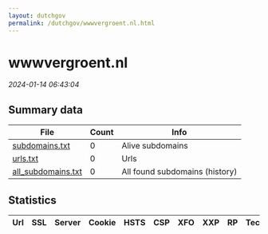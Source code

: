 ```yaml
---
layout: dutchgov
permalink: /dutchgov/wwwvergroent.nl.html
---
```



# wwwvergroent.nl
*2024-01-14 06:43:04*
## Summary data


| File       | Count | Info |
|------------|-------|------|
|[subdomains.txt](/data/wwwvergroent.nl/subdomains.txt)|0|Alive subdomains|
|[urls.txt](/data/wwwvergroent.nl/urls.txt)|0|Urls|
|[all_subdomains.txt](/data/wwwvergroent.nl/all_subdomains.txt)|0|All found subdomains (history)|


## Statistics


| Url | SSL | Server | Cookie | HSTS | CSP | XFO | XXP | RP | Tech |Title |
|------------|-------|------|------|------|------|------|------|------|------|------|